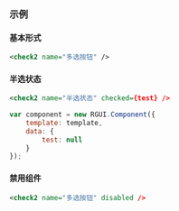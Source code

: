 ### 示例
#### 基本形式

<div class="m-example"></div>

```xml
<check2 name="多选按钮" />
```

#### 半选状态

<div class="m-example"></div>

```xml
<check2 name="半选状态" checked={test} />
```

```javascript
var component = new RGUI.Component({
    template: template,
    data: {
        test: null
    }
});
```

#### 禁用组件

<div class="m-example"></div>

```xml
<check2 name="多选按钮" disabled />
```
